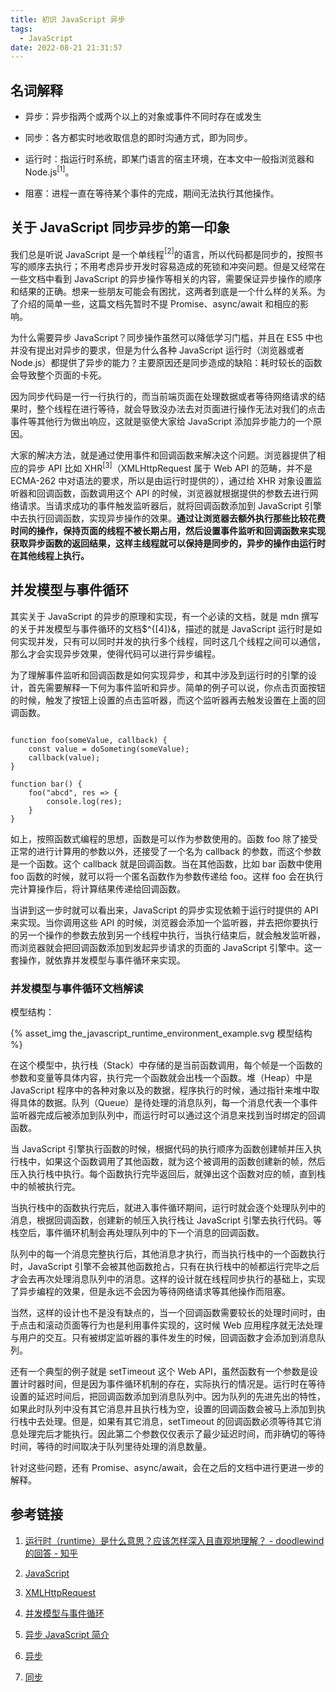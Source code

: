 ```yaml
---
title: 初识 JavaScript 异步
tags:
  - JavaScript
date: 2022-08-21 21:31:57
---
```



## 名词解释

- 异步：异步指两个或两个以上的对象或事件不同时存在或发生

- 同步：各方都实时地收取信息的即时沟通方式，即为同步。

- 运行时：指运行时系统，即某门语言的宿主环境，在本文中一般指浏览器和 Node.js$^{[1]}$。

- 阻塞：进程一直在等待某个事件的完成，期间无法执行其他操作。

## 关于 JavaScript 同步异步的第一印象

我们总是听说 JavaScript 是一个单线程$^{[2]}$的语言，所以代码都是同步的，按照书写的顺序去执行；不用考虑异步开发时容易造成的死锁和冲突问题。但是又经常在一些文档中看到 JavaScript 的异步操作等相关的内容，需要保证异步操作的顺序和结果的正确。想来一些朋友可能会有困扰，这两者到底是一个什么样的关系。为了介绍的简单一些，这篇文档先暂时不提 Promise、async/await 和相应的影响。

为什么需要异步 JavaScript？同步操作虽然可以降低学习门槛，并且在 ES5 中也并没有提出对异步的要求，但是为什么各种 JavaScript 运行时（浏览器或者 Node.js）都提供了异步的能力？主要原因还是同步造成的缺陷：耗时较长的函数会导致整个页面的卡死。

因为同步代码是一行一行执行的，而当前端页面在处理数据或者等待网络请求的结果时，整个线程在进行等待，就会导致没办法去对页面进行操作无法对我们的点击事件等其他行为做出响应，这就是驱使大家给 JavaScript 添加异步能力的一个原因。

大家的解决方法，就是通过使用事件和回调函数来解决这个问题。浏览器提供了相应的异步 API 比如 XHR$^{[3]}$（XMLHttpRequest 属于 Web API 的范畴，并不是 ECMA-262 中对语法的要求，所以是由运行时提供的），通过给 XHR 对象设置监听器和回调函数，函数调用这个 API 的时候，浏览器就根据提供的参数去进行网络请求。当请求成功的事件触发监听器后，就将回调函数添加到 JavaScript 引擎中去执行回调函数，实现异步操作的效果。**通过让浏览器去额外执行那些比较花费时间的操作，保持页面的线程不被长期占用，然后设置事件监听和回调函数来实现获取异步函数的返回结果，这样主线程就可以保持是同步的，异步的操作由运行时在其他线程上执行。**

## 并发模型与事件循环

其实关于 JavaScript 的异步的原理和实现，有一个必读的文档，就是 mdn 撰写的关于并发模型与事件循环的文档$^{[4]}&，描述的就是 JavaScript 运行时是如何实现并发，只有可以同时并发的执行多个线程，同时这几个线程之间可以通信，那么才会实现异步效果，使得代码可以进行异步编程。

为了理解事件监听和回调函数是如何实现异步，和其中涉及到运行时的引擎的设计，首先需要解释一下何为事件监听和异步。简单的例子可以说，你点击页面按钮的时候，触发了按钮上设置的点击监听器，而这个监听器再去触发设置在上面的回调函数。

```

function foo(someValue, callback) {
	const value = doSometing(someValue);
	callback(value);
}

function bar() {
	foo("abcd", res => {
		console.log(res);
	}
}

```

如上，按照函数式编程的思想，函数是可以作为参数使用的。函数 foo 除了接受正常的进行计算用的参数以外，还接受了一个名为 callback 的参数，而这个参数是一个函数。这个 callback 就是回调函数。当在其他函数，比如 bar 函数中使用 foo 函数的时候，就可以将一个匿名函数作为参数传递给 foo。这样 foo 会在执行完计算操作后，将计算结果传递给回调函数。

当讲到这一步时就可以看出来，JavaScript 的异步实现依赖于运行时提供的 API 来实现。当你调用这些 API 的时候，浏览器会添加一个监听器，并去把你要执行的另一个操作的参数去放到另一个线程中执行，当执行结束后，就会触发监听器，而浏览器就会把回调函数添加到发起异步请求的页面的 JavaScript 引擎中。这一套操作，就依靠并发模型与事件循环来实现。

### 并发模型与事件循环文档解读

模型结构：

{% asset_img the_javascript_runtime_environment_example.svg 模型结构 %}

在这个模型中，执行栈（Stack）中存储的是当前函数调用，每个帧是一个函数的参数和变量等具体内容，执行完一个函数就会出栈一个函数。堆（Heap）中是 JavaScript 程序中的各种对象以及的数据，程序执行的时候，通过指针来堆中取得具体的数据。队列（Queue）是待处理的消息队列，每一个消息代表一个事件监听器完成后被添加到队列中，而运行时可以通过这个消息来找到当时绑定的回调函数。

当 JavaScript 引擎执行函数的时候，根据代码的执行顺序为函数创建帧并压入执行栈中，如果这个函数调用了其他函数，就为这个被调用的函数创建新的帧，然后压入执行栈中执行。每个函数执行完毕返回后，就弹出这个函数对应的帧，直到栈中的帧被执行完。

当执行栈中的函数执行完后，就进入事件循环期间，运行时就会逐个处理队列中的消息，根据回调函数，创建新的帧压入执行栈让 JavaScript 引擎去执行代码。等栈空后，事件循环机制会再处理队列中的下一个消息的回调函数。

队列中的每一个消息完整执行后，其他消息才执行，而当执行栈中的一个函数执行时，JavaScript 引擎不会被其他函数抢占，只有在执行栈中的帧都运行完毕之后才会去再次处理消息队列中的消息。这样的设计就在线程同步执行的基础上，实现了异步编程的效果，但是永远不会因为等待网络请求等其他操作而阻塞。

当然，这样的设计也不是没有缺点的，当一个回调函数需要较长的处理时间时，由于点击和滚动页面等行为也是利用事件实现的，这时候 Web 应用程序就无法处理与用户的交互。只有被绑定监听器的事件发生的时候，回调函数才会添加到消息队列。

还有一个典型的例子就是 setTimeout 这个 Web API，虽然函数有一个参数是设置计时器时间，但是因为事件循环机制的存在，实际执行的情况是。运行时在等待设置的延迟时间后，把回调函数添加到消息队列中。因为队列的先进先出的特性，如果此时队列中没有其它消息并且执行栈为空，设置的回调函数会被马上添加到执行栈中去处理。但是，如果有其它消息，setTimeout 的回调函数必须等待其它消息处理完后才能执行。因此第二个参数仅仅表示了最少延迟时间，而非确切的等待时间，等待的时间取决于队列里待处理的消息数量。

针对这些问题，还有 Promise、async/await，会在之后的文档中进行更进一步的解释。

## 参考链接

1. [运行时（runtime）是什么意思？应该怎样深入且直观地理解？ - doodlewind 的回答 - 知乎](https://www.zhihu.com/question/20607178/answer/2133648600)

2. [JavaScript](https://developer.mozilla.org/zh-CN/docs/Web/JavaScript)

3. [XMLHttpRequest](https://developer.mozilla.org/zh-CN/docs/Web/API/XMLHttpRequest)

4. [并发模型与事件循环](https://developer.mozilla.org/zh-CN/docs/Web/JavaScript/EventLoop)

5. [异步 JavaScript 简介](https://developer.mozilla.org/zh-CN/docs/Learn/JavaScript/Asynchronous/Introducing)

6. [异步](https://developer.mozilla.org/zh-CN/docs/Glossary/Asynchronous)

7. [同步](https://developer.mozilla.org/zh-CN/docs/Glossary/Synchronous)
